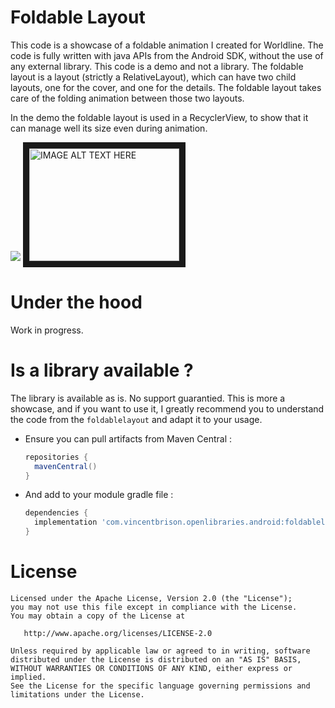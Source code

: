 Foldable Layout
=================
This code is a showcase of a foldable animation I created for Worldline. The code is fully written
with java APIs from the Android SDK, without the use of any external library. This code is a demo and not a library.
The foldable layout is a layout (strictly a RelativeLayout), which can have two child layouts, one for the cover, and
one for the details. The foldable layout takes care of the folding animation between those two layouts.

In the demo the foldable layout is used in a RecyclerView, to show that it can manage well its size even during animation.

![](https://raw.githubusercontent.com/worldline/FoldableLayout/dev/screenshots/demo.gif)
<a href="http://www.youtube.com/watch?feature=player_embedded&v=XOAcNW82dl8
" target="_blank"><img src="http://img.youtube.com/vi/XOAcNW82dl8/0.jpg"
alt="IMAGE ALT TEXT HERE" width="240" height="180" border="10" /></a>


Under the hood
==============
Work in progress.

Is a library available ?
========================
The library is available as is. No support guarantied. This is more a showcase, and if you want to use it, I greatly recommend you to understand the code from the `foldablelayout` and adapt it
to your usage.

 - Ensure you can pull artifacts from Maven Central :

   ```gradle
   repositories {
     mavenCentral()
   }
   ```

 - And add to your module gradle file :

   ```gradle   
   dependencies {
     implementation 'com.vincentbrison.openlibraries.android:foldablelayout:0.0.1@aar'
   }
   ```   

License
=======

    Licensed under the Apache License, Version 2.0 (the "License");
    you may not use this file except in compliance with the License.
    You may obtain a copy of the License at

       http://www.apache.org/licenses/LICENSE-2.0

    Unless required by applicable law or agreed to in writing, software
    distributed under the License is distributed on an "AS IS" BASIS,
    WITHOUT WARRANTIES OR CONDITIONS OF ANY KIND, either express or implied.
    See the License for the specific language governing permissions and
    limitations under the License.
